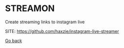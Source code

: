# STREAMON
 
 Create streaming links to instagram live
 
 SITE: https://github.com/haxzie/instagram-live-streamer

 [Go back](https://portable-linux-apps.github.io/apps.html)
